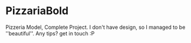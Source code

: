 # PizzariaBold
Pizzeria Model, Complete Project. I don't have design, so I managed to be ''beautiful''. Any tips? get in touch :P
